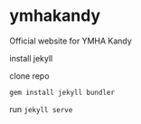 # ymhakandy
Official website for YMHA Kandy

install jekyll

clone repo

`gem install jekyll bundler`

run `jekyll serve`